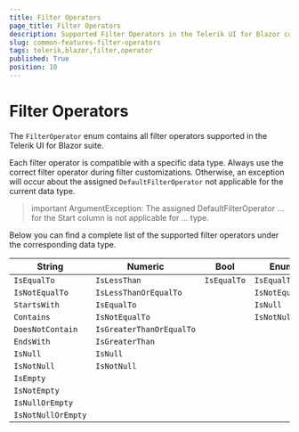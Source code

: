 ```yaml
---
title: Filter Operators
page_title: Filter Operators
description: Supported Filter Operators in the Telerik UI for Blazor component suite.
slug: common-features-filter-operators
tags: telerik,blazor,filter,operator
published: True
position: 10
---
```


# Filter Operators

The `FilterOperator` enum contains all filter operators supported in the Telerik UI for Blazor suite.

Each filter operator is compatible with a specific data type. Always use the correct filter operator during filter customizations. Otherwise, an exception will occur about the assigned `DefaultFilterOperator` not applicable for the current data type.

>important ArgumentException: The assigned DefaultFilterOperator ... for the Start column is not applicable for ... type.

Below you can find a complete list of the supported filter operators under the corresponding data type.

| **String** | **Numeric** | **Bool** | **Enum** | **Date** |
| ----------- | ----------- | ----------- | ----------- | ----------- |
| `IsEqualTo` | `IsLessThan` | `IsEqualTo` | `IsEqualTo` | `IsEqualTo` |
| `IsNotEqualTo` | `IsLessThanOrEqualTo` | | `IsNotEqualTo` | `IsNotEqualTo` |
| `StartsWith` | `IsEqualTo` | | `IsNull` | `IsGreaterThanOrEqualTo` |
| `Contains` | `IsNotEqualTo` | | `IsNotNull ` | `IsGreaterThan` |
| `DoesNotContain` | `IsGreaterThanOrEqualTo` | | | `IsLessThanOrEqualTo` |
| `EndsWith` | `IsGreaterThan` | | | `IsLessThan` |
| `IsNull` | `IsNull` | | | `IsNull` |
| `IsNotNull` | `IsNotNull` | | | `IsNotNull` |
| `IsEmpty` | | | |
| `IsNotEmpty` | | | |
| `IsNullOrEmpty` | | | |
| `IsNotNullOrEmpty` | | | |
